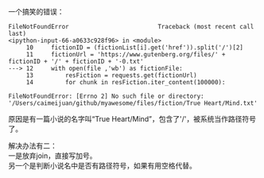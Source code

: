 一个搞笑的错误：  

```
FileNotFoundError                         Traceback (most recent call last)
<ipython-input-66-a0633c928f96> in <module>
     10     fictionID = (fictionList[i].get('href')).split('/')[2]
     11     fictionUrl = 'https://www.gutenberg.org/files/' + fictionID + '/' + fictionID + '-0.txt'
---> 12     with open(file ,'wb') as fictionFile:
     13         resFiction = requests.get(fictionUrl)
     14         for chunk in resFiction.iter_content(100000):

FileNotFoundError: [Errno 2] No such file or directory: '/Users/caimeijuan/github/myawesome/files/fiction/True Heart/Mind.txt'

```
原因是有一篇小说的名字叫“True Heart/Mind”，包含了'/'，被系统当作路径符号了。

解决办法有二：  
一是放弃join，直接写加号。  
另一个是判断小说名中是否有路径符号，如果有用空格代替。



